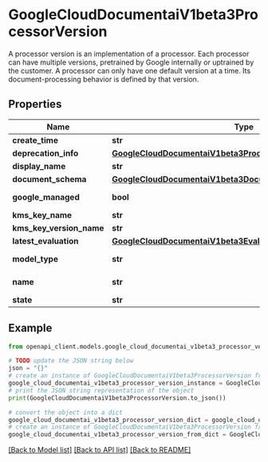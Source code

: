# GoogleCloudDocumentaiV1beta3ProcessorVersion

A processor version is an implementation of a processor. Each processor can have multiple versions, pretrained by Google internally or uptrained by the customer. A processor can only have one default version at a time. Its document-processing behavior is defined by that version.

## Properties

Name | Type | Description | Notes
------------ | ------------- | ------------- | -------------
**create_time** | **str** | The time the processor version was created. | [optional] 
**deprecation_info** | [**GoogleCloudDocumentaiV1beta3ProcessorVersionDeprecationInfo**](GoogleCloudDocumentaiV1beta3ProcessorVersionDeprecationInfo.md) |  | [optional] 
**display_name** | **str** | The display name of the processor version. | [optional] 
**document_schema** | [**GoogleCloudDocumentaiV1beta3DocumentSchema**](GoogleCloudDocumentaiV1beta3DocumentSchema.md) |  | [optional] 
**google_managed** | **bool** | Output only. Denotes that this &#x60;ProcessorVersion&#x60; is managed by Google. | [optional] [readonly] 
**kms_key_name** | **str** | The KMS key name used for encryption. | [optional] 
**kms_key_version_name** | **str** | The KMS key version with which data is encrypted. | [optional] 
**latest_evaluation** | [**GoogleCloudDocumentaiV1beta3EvaluationReference**](GoogleCloudDocumentaiV1beta3EvaluationReference.md) |  | [optional] 
**model_type** | **str** | Output only. The model type of this processor version. | [optional] [readonly] 
**name** | **str** | The resource name of the processor version. Format: &#x60;projects/{project}/locations/{location}/processors/{processor}/processorVersions/{processor_version}&#x60; | [optional] 
**state** | **str** | The state of the processor version. | [optional] 

## Example

```python
from openapi_client.models.google_cloud_documentai_v1beta3_processor_version import GoogleCloudDocumentaiV1beta3ProcessorVersion

# TODO update the JSON string below
json = "{}"
# create an instance of GoogleCloudDocumentaiV1beta3ProcessorVersion from a JSON string
google_cloud_documentai_v1beta3_processor_version_instance = GoogleCloudDocumentaiV1beta3ProcessorVersion.from_json(json)
# print the JSON string representation of the object
print(GoogleCloudDocumentaiV1beta3ProcessorVersion.to_json())

# convert the object into a dict
google_cloud_documentai_v1beta3_processor_version_dict = google_cloud_documentai_v1beta3_processor_version_instance.to_dict()
# create an instance of GoogleCloudDocumentaiV1beta3ProcessorVersion from a dict
google_cloud_documentai_v1beta3_processor_version_from_dict = GoogleCloudDocumentaiV1beta3ProcessorVersion.from_dict(google_cloud_documentai_v1beta3_processor_version_dict)
```
[[Back to Model list]](../README.md#documentation-for-models) [[Back to API list]](../README.md#documentation-for-api-endpoints) [[Back to README]](../README.md)


